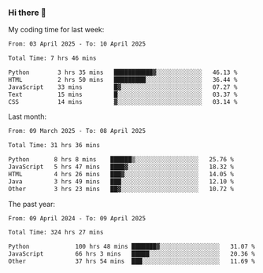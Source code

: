 ### Hi there 👋

My coding time for last week:

<!--START_SECTION:week-->

```txt
From: 03 April 2025 - To: 10 April 2025

Total Time: 7 hrs 46 mins

Python        3 hrs 35 mins   ███████████▓░░░░░░░░░░░░░   46.13 %
HTML          2 hrs 50 mins   █████████░░░░░░░░░░░░░░░░   36.44 %
JavaScript    33 mins         █▓░░░░░░░░░░░░░░░░░░░░░░░   07.27 %
Text          15 mins         █░░░░░░░░░░░░░░░░░░░░░░░░   03.37 %
CSS           14 mins         ▓░░░░░░░░░░░░░░░░░░░░░░░░   03.14 %
```

<!--END_SECTION:week-->

Last month:

<!--START_SECTION:month-->

```txt
From: 09 March 2025 - To: 08 April 2025

Total Time: 31 hrs 36 mins

Python       8 hrs 8 mins    ██████▒░░░░░░░░░░░░░░░░░░   25.76 %
JavaScript   5 hrs 47 mins   ████▓░░░░░░░░░░░░░░░░░░░░   18.32 %
HTML         4 hrs 26 mins   ███▓░░░░░░░░░░░░░░░░░░░░░   14.05 %
Java         3 hrs 49 mins   ███░░░░░░░░░░░░░░░░░░░░░░   12.10 %
Other        3 hrs 23 mins   ██▓░░░░░░░░░░░░░░░░░░░░░░   10.72 %
```

<!--END_SECTION:month-->

The past year:

<!--START_SECTION:year-->

```txt
From: 09 April 2024 - To: 09 April 2025

Total Time: 324 hrs 27 mins

Python             100 hrs 48 mins ███████▓░░░░░░░░░░░░░░░░░   31.07 %
JavaScript         66 hrs 3 mins   █████░░░░░░░░░░░░░░░░░░░░   20.36 %
Other              37 hrs 54 mins  ███░░░░░░░░░░░░░░░░░░░░░░   11.69 %
```

<!--END_SECTION:year-->
